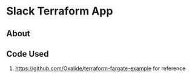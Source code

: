 # Slack Terraform App

## About


## Code Used
1. https://github.com/Oxalide/terraform-fargate-example for reference

